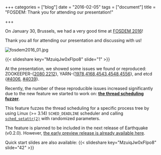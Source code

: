 +++
categories = ["blog"]
date = "2016-02-05"
tags = ["document"]
title = "FOSDEM: Thank you for attending our presentation!"

+++

On January 30, Brussels, we had a very good time at [FOSDEM 2016](https://fosdem.org/2016/schedule/event/nondeterminism_in_hadoop/)!

Thank you all for attending our presentation and discussing with us!

![fosdem2016_01.jpg](/earthquake/images/fosdem2016_01.jpg)

{{< slideshare key="MzuiqJw0xFIpo8" slide="1" >}}


At the presentation, we showed some issues we found or reproduced: ZOOKEEPER-{[2080](https://issues.apache.org/jira/browse/ZOOKEEPER-2080),[2212](https://issues.apache.org/jira/browse/ZOOKEEPER-2212)}, YARN-{[1978](https://issues.apache.org/jira/browse/YARN-1978),[4168](https://issues.apache.org/jira/browse/YARN-4168),[4543](https://issues.apache.org/jira/browse/YARN-4543),[4548](https://issues.apache.org/jira/browse/YARN-4548),[4556](https://issues.apache.org/jira/browse/YARN-4556)}, and etcd {[#4006](https://github.com/coreos/etcd/pull/4006), [#4039](https://github.com/coreos/etcd/issues/4039)}.

Recently, the number of these reproducible issues increased significantly due to the new feature we started to work on: [**the thread scheduling fuzzer**](http://www.slideshare.net/AkihiroSuda/tackling-nondeterminism-in-hadoop-testing-and-debugging-distributed-systems-with-earthquake-57866497/32).

This feature fuzzes the thread scheduling for a specific process tree by using Linux (>= 3.14) `SCHED_DEADLINE` scheduler and calling [`sched_setattr(2)`](http://man7.org/linux/man-pages/man2/sched_getattr.2.html) with randomized parameters.

The feature is planned to be included in the next release of Earthquake (v0.2.0). However, [the early preview release is already available here](https://github.com/AkihiroSuda/MicroEarthquake/tree/v20160203).

Quick start slides are also available:
{{< slideshare key="MzuiqJw0xFIpo8" slide="42" >}}
